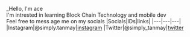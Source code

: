 _Hello, I'm ace\
I'm intrested in learning Block Chain Technology and mobile dev\
Feel free to mess age me on my socials 
|Socials|IDs|links|
|---|---|---|
|Instagram|@simply.tanmay|[instagram](https://www.instagram.com/simply.tanmay/ "simply.tanmay")
|Twitter|@simply_tanmay|[twitter](https://twitter.com/simply_tanmay "simply-tanmay")

